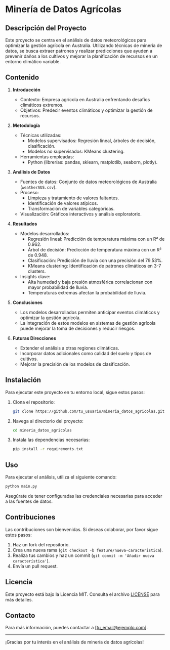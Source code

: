 # Minería de Datos Agrícolas

## Descripción del Proyecto

Este proyecto se centra en el análisis de datos meteorológicos para optimizar la gestión agrícola en Australia. Utilizando técnicas de minería de datos, se busca extraer patrones y realizar predicciones que ayuden a prevenir daños a los cultivos y mejorar la planificación de recursos en un entorno climático variable.

## Contenido

1. **Introducción**
   - Contexto: Empresa agrícola en Australia enfrentando desafíos climáticos extremos.
   - Objetivos: Predecir eventos climáticos y optimizar la gestión de recursos.

2. **Metodología**
   - Técnicas utilizadas:
     - Modelos supervisados: Regresión lineal, árboles de decisión, clasificación.
     - Modelos no supervisados: KMeans clustering.
   - Herramientas empleadas:
     - Python (librerías: pandas, sklearn, matplotlib, seaborn, plotly).

3. **Análisis de Datos**
   - Fuentes de datos: Conjunto de datos meteorológicos de Australia (`weatherAUS.csv`).
   - Proceso:
     - Limpieza y tratamiento de valores faltantes.
     - Identificación de valores atípicos.
     - Transformación de variables categóricas.
   - Visualización: Gráficos interactivos y análisis exploratorio.

4. **Resultados**
   - Modelos desarrollados:
     - Regresión lineal: Predicción de temperatura máxima con un R² de 0.962.
     - Árbol de decisión: Predicción de temperatura máxima con un R² de 0.948.
     - Clasificación: Predicción de lluvia con una precisión del 79.53%.
     - KMeans clustering: Identificación de patrones climáticos en 3-7 clusters.
   - Insights clave:
     - Alta humedad y baja presión atmosférica correlacionan con mayor probabilidad de lluvia.
     - Temperaturas extremas afectan la probabilidad de lluvia.

5. **Conclusiones**
   - Los modelos desarrollados permiten anticipar eventos climáticos y optimizar la gestión agrícola.
   - La integración de estos modelos en sistemas de gestión agrícola puede mejorar la toma de decisiones y reducir riesgos.

6. **Futuras Direcciones**
   - Extender el análisis a otras regiones climáticas.
   - Incorporar datos adicionales como calidad del suelo y tipos de cultivos.
   - Mejorar la precisión de los modelos de clasificación.

## Instalación

Para ejecutar este proyecto en tu entorno local, sigue estos pasos:

1. Clona el repositorio:
   ```bash
   git clone https://github.com/tu_usuario/mineria_datos_agricolas.git
   ```

2. Navega al directorio del proyecto:
   ```bash
   cd mineria_datos_agricolas
   ```

3. Instala las dependencias necesarias:
   ```bash
   pip install -r requirements.txt
   ```

## Uso

Para ejecutar el análisis, utiliza el siguiente comando:
```bash
python main.py
```

Asegúrate de tener configuradas las credenciales necesarias para acceder a las fuentes de datos.

## Contribuciones

Las contribuciones son bienvenidas. Si deseas colaborar, por favor sigue estos pasos:

1. Haz un fork del repositorio.
2. Crea una nueva rama (`git checkout -b feature/nueva-caracteristica`).
3. Realiza tus cambios y haz un commit (`git commit -m 'Añadir nueva característica'`).
4. Envía un pull request.

## Licencia

Este proyecto está bajo la Licencia MIT. Consulta el archivo [LICENSE](LICENSE) para más detalles.

## Contacto

Para más información, puedes contactar a [tu_email@ejemplo.com].

---

¡Gracias por tu interés en el análisis de minería de datos agrícolas!